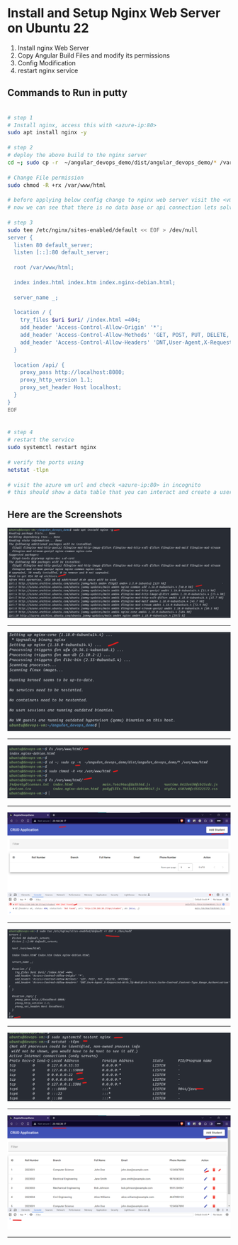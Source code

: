 # Install and Setup Nginx Web Server on Ubuntu 22

1. Install nginx Web Server
2. Copy Angular Build Files and modify its permissions
3. Config Modification
4. restart nginx service

## Commands to Run in putty
```bash

# step 1
# Install nginx, access this with <azure-ip:80>
sudo apt install nginx -y

# step 2
# deploy the above build to the nginx server
cd ~; sudo cp -r  ~/angular_devops_demo/dist/angular_devops_demo/* /var/www/html

# Change File permission
sudo chmod -R +rx /var/www/html 

# before applying below config change to nginx web server visit the <vm-ip> in a incognito browser
# now we can see that there is no data base or api connection lets solve that

# step 3
sudo tee /etc/nginx/sites-enabled/default << EOF > /dev/null
server {
  listen 80 default_server;
  listen [::]:80 default_server;

  root /var/www/html;

  index index.html index.htm index.nginx-debian.html;

  server_name _;

  location / {
    try_files $uri $uri/ /index.html =404;
    add_header 'Access-Control-Allow-Origin' '*';
    add_header 'Access-Control-Allow-Methods' 'GET, POST, PUT, DELETE, OPTIONS';
    add_header 'Access-Control-Allow-Headers' 'DNT,User-Agent,X-Requested-With,If-Modified-Since,Cache-Control,Content-Type,Range,Authorization';
  }
  
  location /api/ {
    proxy_pass http://localhost:8080;
    proxy_http_version 1.1;
    proxy_set_header Host localhost;
  }
}
EOF


# step 4
# restart the service
sudo systemctl restart nginx

# verify the ports using
netstat -tlpn

# visit the azure vm url and check <azure-ip:80> in incognito
# this should show a data table that you can interact and create a user, delete user and update user
```


## Here are the Screenshots

![](img/nginx-01.png)
<hr>
  
![](img/nginx-02.png)
<hr>
  
![](img/nginx-03.png)
<hr>
  
![](img/nginx-04.png)
<hr>
  
![](img/nginx-05.png)
<hr>
  
![](img/nginx-06.png)
<hr>
  
![](img/nginx-07.png)
<hr>
  
